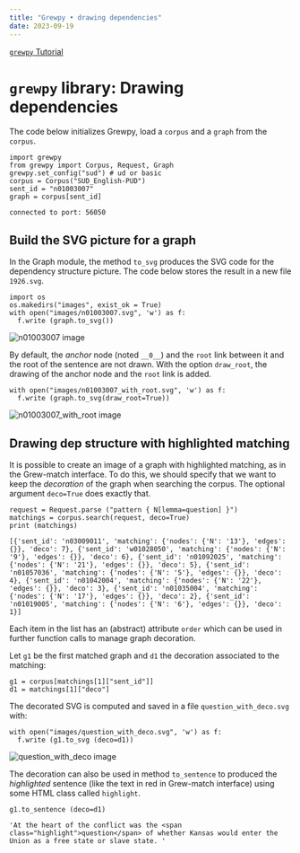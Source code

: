 ```yaml
---
title: "Grewpy • drawing dependencies"
date: 2023-09-19
---
```


[`grewpy` Tutorial](../tutorial)

# `grewpy` library: Drawing dependencies

The code below initializes Grewpy, load a `corpus` and a `graph` from the `corpus`.

```python_alt
import grewpy
from grewpy import Corpus, Request, Graph
grewpy.set_config("sud") # ud or basic
corpus = Corpus("SUD_English-PUD")
sent_id = "n01003007"
graph = corpus[sent_id]
```

    connected to port: 56050

## Build the SVG picture for a graph

In the Graph module, the method `to_svg` produces the SVG code for the dependency structure picture.
The code below stores the result in a new file `1926.svg`.

```python_alt
import os
os.makedirs("images", exist_ok = True)
with open("images/n01003007.svg", 'w') as f:
  f.write (graph.to_svg())
```

![n01003007 image](../images/n01003007.svg)

By default, the _anchor_ node (noted `__0__`) and the `root` link between it and the root of the sentence are not drawn.
With the option `draw_root`, the drawing of the anchor node and the `root` link is added.

```python_alt
with open("images/n01003007_with_root.svg", 'w') as f:
  f.write (graph.to_svg(draw_root=True))
```

![n01003007_with_root image](../images/n01003007_with_root.svg)

## Drawing dep structure with highlighted matching
It is possible to create an image of a graph with highlighted matching, as in the Grew-match interface.
To do this, we should specify that we want to keep the _decoration_ of the graph when searching the corpus. The optional argument `deco=True` does exactly that.

```python_alt
request = Request.parse ("pattern { N[lemma=question] }")
matchings = corpus.search(request, deco=True)
print (matchings)
```

    [{'sent_id': 'n03009011', 'matching': {'nodes': {'N': '13'}, 'edges': {}}, 'deco': 7}, {'sent_id': 'w01028050', 'matching': {'nodes': {'N': '9'}, 'edges': {}}, 'deco': 6}, {'sent_id': 'n01092025', 'matching': {'nodes': {'N': '21'}, 'edges': {}}, 'deco': 5}, {'sent_id': 'n01057036', 'matching': {'nodes': {'N': '5'}, 'edges': {}}, 'deco': 4}, {'sent_id': 'n01042004', 'matching': {'nodes': {'N': '22'}, 'edges': {}}, 'deco': 3}, {'sent_id': 'n01035004', 'matching': {'nodes': {'N': '17'}, 'edges': {}}, 'deco': 2}, {'sent_id': 'n01019005', 'matching': {'nodes': {'N': '6'}, 'edges': {}}, 'deco': 1}]

Each item in the list has an (abstract) attribute `order` which can be used in further function calls to manage graph decoration.

Let `g1` be the first matched graph and `d1` the decoration associated to the matching:

```python_alt
g1 = corpus[matchings[1]["sent_id"]]
d1 = matchings[1]["deco"]
```

The decorated SVG is computed and saved in a file `question_with_deco.svg` with:

```python_alt
with open("images/question_with_deco.svg", 'w') as f:
  f.write (g1.to_svg (deco=d1))
```

![question_with_deco image](../images/question_with_deco.svg)

The decoration can also be used in method `to_sentence` to produced the _highlighted_ sentence (like the text in red in Grew-match interface) using some HTML class called `highlight`.

```python_alt
g1.to_sentence (deco=d1)
```

    'At the heart of the conflict was the <span class="highlight">question</span> of whether Kansas would enter the Union as a free state or slave state. '
